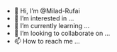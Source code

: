 - 👋 Hi, I’m @Milad-Rufai
- 👀 I’m interested in ...
- 🌱 I’m currently learning ...
- 💞️ I’m looking to collaborate on ...
- 📫 How to reach me ...

<!---
Milad-Rufai/Milad-Rufai is a ✨ special ✨ repository because its `README.md` (this file) appears on your GitHub profile.
You can click the Preview link to take a look at your changes.
--->
